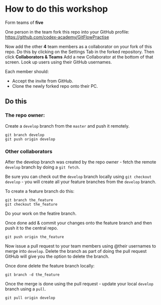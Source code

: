 # How to do this workshop

Form teams of **five**

One person in the team fork this repo into your GitHub profile: https://github.com/codex-academy/GitFlowPractise

Now add the other **4** team members as a collaborator on your fork of this repo. Do this by clicking on the Settings Tab in the forked repository. Then click **Collaborators & Teams** Add a new Collaborator at the bottom of that screen. Look up users using their GitHub usernames.
 
Each member should:

* Accept the invite from GitHub.
* Clone the newly forked repo onto their PC.

## Do this

### The repo owner:

Create a `develop` branch from the `master` and push it remotely.

```
git branch develop
git push origin develop
```

### Other collaborators

After the develop branch was created by the repo owner - fetch the remote `develop` branch by doing a `git fetch`.

Be sure you can check out the `develop` branch locally using `git checkout develop` - you will create all your feature branches from the `develop` branch.

To create a feature branch do this:

```
git branch the_feature
git checkout the_feature
```

Do your work on the featire branch.

Once done add & commit your changes onto the feature branch and then push it to the central repo.

```
git push origin the_feature
```

Now issue a pull request to your team members using @their usernames to merge into `develop`. Delete the branch as part of doing the pull request GitHub will give you the option to delete the branch.

Once done delete the feature branch locally:

```
git branch -d the_feature
```

Once the merge is done using the pull request - update your local `develop` branch using a `pull`.

```
git pull origin develop
```





